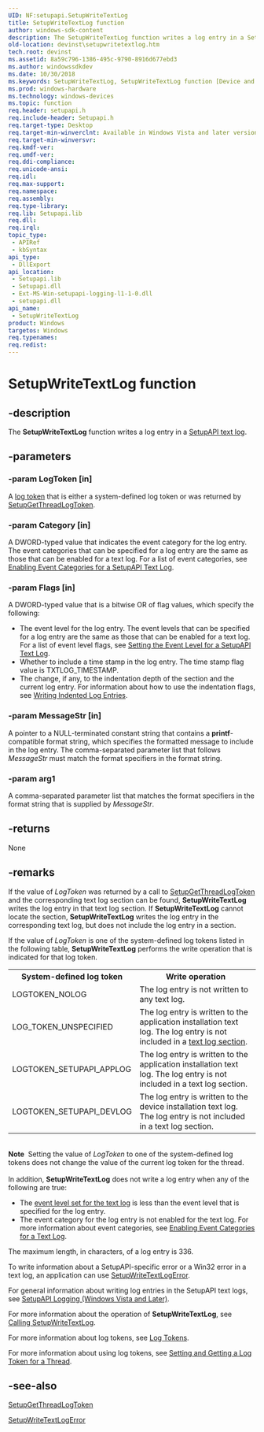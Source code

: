 ```yaml
---
UID: NF:setupapi.SetupWriteTextLog
title: SetupWriteTextLog function
author: windows-sdk-content
description: The SetupWriteTextLog function writes a log entry in a SetupAPI text log.
old-location: devinst\setupwritetextlog.htm
tech.root: devinst
ms.assetid: 8a59c796-1386-495c-9790-8916d677ebd3
ms.author: windowssdkdev
ms.date: 10/30/2018
ms.keywords: SetupWriteTextLog, SetupWriteTextLog function [Device and Driver Installation], devinst.setupwritetextlog, setupapi/SetupWriteTextLog, setupapilog-ref_42860a5c-0ea7-4185-81eb-76996286cafc.xml
ms.prod: windows-hardware
ms.technology: windows-devices
ms.topic: function
req.header: setupapi.h
req.include-header: Setupapi.h
req.target-type: Desktop
req.target-min-winverclnt: Available in Windows Vista and later versions of Windows.
req.target-min-winversvr: 
req.kmdf-ver: 
req.umdf-ver: 
req.ddi-compliance: 
req.unicode-ansi: 
req.idl: 
req.max-support: 
req.namespace: 
req.assembly: 
req.type-library: 
req.lib: Setupapi.lib
req.dll: 
req.irql: 
topic_type:
 - APIRef
 - kbSyntax
api_type:
 - DllExport
api_location:
 - Setupapi.lib
 - Setupapi.dll
 - Ext-MS-Win-setupapi-logging-l1-1-0.dll
 - setupapi.dll
api_name:
 - SetupWriteTextLog
product: Windows
targetos: Windows
req.typenames: 
req.redist: 
---
```


# SetupWriteTextLog function


## -description


The <b>SetupWriteTextLog</b> function writes a log entry in a <a href="https://msdn.microsoft.com/library/Ff550900(v=VS.85).aspx">SetupAPI text log</a>.


## -parameters




### -param LogToken [in]

A <a href="https://msdn.microsoft.com/library/Ff548678(v=VS.85).aspx">log token</a> that is either a system-defined log token or was returned by <a href="https://msdn.microsoft.com/a4d870d0-2a1a-4319-9e52-e5bf469c4cdf">SetupGetThreadLogToken</a>.


### -param Category [in]

A DWORD-typed value that indicates the event category for the log entry. The event categories that can be specified for a log entry are the same as those that can be enabled for a text log. For a list of event categories, see <a href="https://msdn.microsoft.com/library/Ff544882(v=VS.85).aspx">Enabling Event Categories for a SetupAPI Text Log</a>. 


### -param Flags [in]

A DWORD-typed value that is a bitwise OR of flag values, which specify the following:

<ul>
<li>
The event level for the log entry. The event levels that can be specified for a log entry are the same as those that can be enabled for a text log. For a list of event level flags, see <a href="https://msdn.microsoft.com/library/Ff550845(v=VS.85).aspx">Setting the Event Level for a SetupAPI Text Log</a>. 

</li>
<li>
Whether to include a time stamp in the log entry. The time stamp flag value is TXTLOG_TIMESTAMP.

</li>
<li>
The change, if any, to the indentation depth of the section and the current log entry. For information about how to use the indentation flags, see <a href="https://msdn.microsoft.com/library/Ff554018(v=VS.85).aspx">Writing Indented Log Entries</a>.

</li>
</ul>

### -param MessageStr [in]

A pointer to a NULL-terminated constant string that contains a <b>printf</b>-compatible format string, which specifies the formatted message to include in the log entry. The comma-separated parameter list that follows <i>MessageStr</i> must match the format specifiers in the format string. 


### -param arg1

A comma-separated parameter list that matches the format specifiers in the format string that is supplied by <i>MessageStr</i>. 


## -returns



None




## -remarks



If the value of <i>LogToken</i> was returned by a call to <a href="https://msdn.microsoft.com/a4d870d0-2a1a-4319-9e52-e5bf469c4cdf">SetupGetThreadLogToken</a> and the corresponding text log section can be found, <b>SetupWriteTextLog</b> writes the log entry in that text log section. If <b>SetupWriteTextLog</b> cannot locate the section, <b>SetupWriteTextLog</b> writes the log entry in the corresponding text log, but does not include the log entry in a section.

If the value of <i>LogToken</i> is one of the system-defined log tokens listed in the following table, <b>SetupWriteTextLog</b> performs the write operation that is indicated for that log token.

<table>
<tr>
<th>System-defined log token </th>
<th>Write operation</th>
</tr>
<tr>
<td>
LOGTOKEN_NOLOG

</td>
<td>
The log entry is not written to any text log.

</td>
</tr>
<tr>
<td>
LOG_TOKEN_UNSPECIFIED

</td>
<td>
The log entry is written to the application installation text log. The log entry is not included in a <a href="https://msdn.microsoft.com/library/Ff544956(v=VS.85).aspx">text log section</a>. 

</td>
</tr>
<tr>
<td>
LOGTOKEN_SETUPAPI_APPLOG

</td>
<td>
The log entry is written to the application installation text log. The log entry is not included in a text log section.

</td>
</tr>
<tr>
<td>
LOGTOKEN_SETUPAPI_DEVLOG

</td>
<td>
The log entry is written to the device installation text log. The log entry is not included in a text log section.

</td>
</tr>
</table>
 

<div class="alert"><b>Note</b>  Setting the value of <i>LogToken</i> to one of the system-defined log tokens does not change the value of the current log token for the thread.</div>
<div> </div>
In addition, <b>SetupWriteTextLog</b> does not write a log entry when any of the following are true:

<ul>
<li>
The <a href="https://msdn.microsoft.com/library/Ff550845(v=VS.85).aspx">event level set for the text log</a> is less than the event level that is specified for the log entry. 

</li>
<li>
The event category for the log entry is not enabled for the text log. For more information about event categories, see <a href="https://msdn.microsoft.com/library/Ff544882(v=VS.85).aspx">Enabling Event Categories for a Text Log</a>.

</li>
</ul>
The maximum length, in characters, of a log entry is 336.

To write information about a SetupAPI-specific error or a Win32 error in a text log, an application can use <a href="https://msdn.microsoft.com/9b52d5a7-4a7f-49eb-86c4-cc0434b54232">SetupWriteTextLogError</a>.

For general information about writing log entries in the SetupAPI text logs, see <a href="https://msdn.microsoft.com/library/Ff550887(v=VS.85).aspx">SetupAPI Logging (Windows Vista and Later)</a>. 

For more information about the operation of <b>SetupWriteTextLog</b>, see <a href="https://msdn.microsoft.com/library/Ff537850(v=VS.85).aspx">Calling SetupWriteTextLog</a>. 

For more information about log tokens, see <a href="https://msdn.microsoft.com/library/Ff548678(v=VS.85).aspx">Log Tokens</a>.

For more information about using log tokens, see <a href="https://msdn.microsoft.com/library/Ff550779(v=VS.85).aspx">Setting and Getting a Log Token for a Thread</a>.




## -see-also




<a href="https://msdn.microsoft.com/a4d870d0-2a1a-4319-9e52-e5bf469c4cdf">SetupGetThreadLogToken</a>



<a href="https://msdn.microsoft.com/9b52d5a7-4a7f-49eb-86c4-cc0434b54232">SetupWriteTextLogError</a>
 

 

